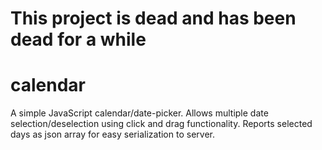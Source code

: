 # This project is dead and has been dead for a while

calendar
========

A simple JavaScript calendar/date-picker. Allows multiple date selection/deselection using click and drag functionality. Reports selected days as json array for easy serialization to server.

